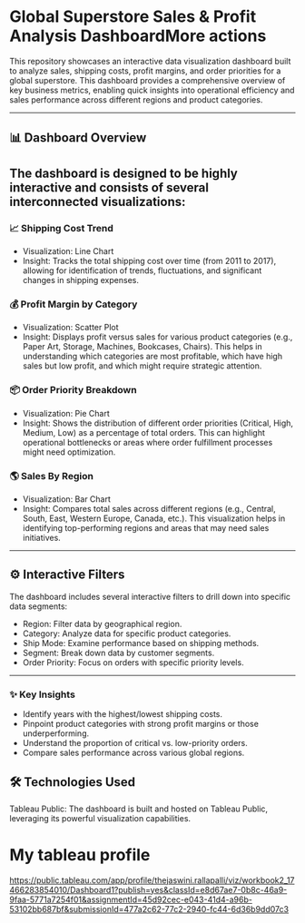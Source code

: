 # Global Superstore Sales & Profit Analysis DashboardMore actions
This repository showcases an interactive data visualization dashboard built to analyze sales, shipping costs, profit margins, and order priorities for a global superstore. This dashboard provides a comprehensive overview of key business metrics, enabling quick insights into operational efficiency and sales performance across different regions and product categories.

---
## 📊 Dashboard Overview
The dashboard is designed to be highly interactive and consists of several interconnected visualizations:
---
### 📈 Shipping Cost Trend
- Visualization: Line Chart
- Insight: Tracks the total shipping cost over time (from 2011 to 2017), allowing for identification of trends, fluctuations, and significant changes in shipping expenses.

### 💰 Profit Margin by Category
- Visualization: Scatter Plot
- Insight: Displays profit versus sales for various product categories (e.g., Paper Art, Storage, Machines, Bookcases, Chairs). This helps in understanding which categories are most profitable, which have high sales but low profit, and which might require strategic attention.

### 📦 Order Priority Breakdown
- Visualization: Pie Chart
- Insight: Shows the distribution of different order priorities (Critical, High, Medium, Low) as a percentage of total orders. This can highlight operational bottlenecks or areas where order fulfillment processes might need optimization.

### 🌎 Sales By Region
- Visualization: Bar Chart
- Insight: Compares total sales across different regions (e.g., Central, South, East, Western Europe, Canada, etc.). This visualization helps in identifying top-performing regions and areas that may need sales initiatives.

---
## ⚙️ Interactive Filters
The dashboard includes several interactive filters to drill down into specific data segments:
- Region: Filter data by geographical region.
- Category: Analyze data for specific product categories.
- Ship Mode: Examine performance based on shipping methods.
- Segment: Break down data by customer segments.
- Order Priority: Focus on orders with specific priority levels.

---
### ✨ Key Insights
- Identify years with the highest/lowest shipping costs.
- Pinpoint product categories with strong profit margins or those underperforming.
- Understand the proportion of critical vs. low-priority orders.
- Compare sales performance across various global regions.

## 🛠️ Technologies Used
Tableau Public: The dashboard is built and hosted on Tableau Public, leveraging its powerful visualization capabilities.

# My tableau profile
https://public.tableau.com/app/profile/thejaswini.rallapalli/viz/workbook2_17466283854010/Dashboard1?publish=yes&classId=e8d67ae7-0b8c-46a9-9faa-5771a7254f01&assignmentId=45d92cec-e043-41d4-a96b-53102bb687bf&submissionId=477a2c62-77c2-2940-fc44-6d36b9dd07c3
